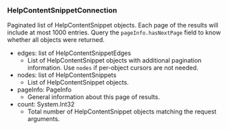 ### HelpContentSnippetConnection
Paginated list of HelpContentSnippet objects. Each page of the results will include at most 1000 entries. Query the `pageInfo.hasNextPage` field to know whether all objects were returned.

- edges: list of HelpContentSnippetEdges
  - List of HelpContentSnippet objects with additional pagination information. Use `nodes` if per-object cursors are not needed.
- nodes: list of HelpContentSnippets
  - List of HelpContentSnippet objects.
- pageInfo: PageInfo
  - General information about this page of results.
- count: System.Int32
  - Total number of HelpContentSnippet objects matching the request arguments.
